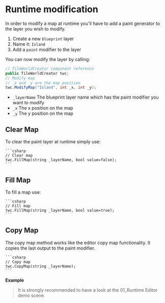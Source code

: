 # Runtime modification
In order to modify a map at runtime you'll have to add a paint generator to the layer you wish to modify.

1. Create a new `blueprint` layer  
2. Name it: `Island`  
3. Add a `paint` modifier to the layer  

You can now modify the layer by calling:  

```csharp
// TileWorldCreator component reference
public TileWorldCreator twc;
// Modify map
// _x and _y are the map position
twc.ModifyMap("Island", int _x, int _y);
```
    
+ `_layerName`
  The blueprint layer name which has the paint modifier you want to modify
+ `_x`
  The x position on the map
+ `_y`
  The y position on the map
  
  
## Clear Map
To clear the paint layer at runtime simply use:  
 
    ```csharp
    // Clear map
    twc.FillMap(string _layerName, bool value=false);
    ```  
    
## Fill Map
To fill a map use:  

    ```csharp
    // Fill map
    twc.FillMap(string _layerName, bool value=true);
    ```  
    
## Copy Map
The copy map method works like the editor copy map functionality.
It copies the last output to the paint modifier.  

    ```csharp
    // Copy map
    twc.CopyMap(string _layerName);
    ```  

**Example**
> It is strongly recommended to have a look at the 01_Runtime Editor demo scene.
